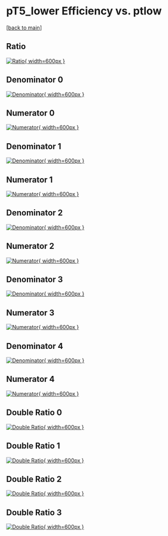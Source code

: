 # pT5_lower Efficiency vs. ptlow

[[back to main](./)]



## Ratio

[![Ratio](../mtv/var/pT5_lower_xtr_11_1_eff_ptlow.png){ width=600px }](../mtv/var/pT5_lower_xtr_11_1_eff_ptlow.pdf)

## Denominator 0

[![Denominator](../mtv/den/pT5_lower_xtr_11_1_eff_ptlow_den0.png){ width=600px }](../mtv/den/pT5_lower_xtr_11_1_eff_ptlow_den0.pdf)

## Numerator 0

[![Numerator](../mtv/num/pT5_lower_xtr_11_1_eff_ptlow_num0.png){ width=600px }](../mtv/num/pT5_lower_xtr_11_1_eff_ptlow_num0.pdf)

## Denominator 1

[![Denominator](../mtv/den/pT5_lower_xtr_11_1_eff_ptlow_den1.png){ width=600px }](../mtv/den/pT5_lower_xtr_11_1_eff_ptlow_den1.pdf)

## Numerator 1

[![Numerator](../mtv/num/pT5_lower_xtr_11_1_eff_ptlow_num1.png){ width=600px }](../mtv/num/pT5_lower_xtr_11_1_eff_ptlow_num1.pdf)

## Denominator 2

[![Denominator](../mtv/den/pT5_lower_xtr_11_1_eff_ptlow_den2.png){ width=600px }](../mtv/den/pT5_lower_xtr_11_1_eff_ptlow_den2.pdf)

## Numerator 2

[![Numerator](../mtv/num/pT5_lower_xtr_11_1_eff_ptlow_num2.png){ width=600px }](../mtv/num/pT5_lower_xtr_11_1_eff_ptlow_num2.pdf)

## Denominator 3

[![Denominator](../mtv/den/pT5_lower_xtr_11_1_eff_ptlow_den3.png){ width=600px }](../mtv/den/pT5_lower_xtr_11_1_eff_ptlow_den3.pdf)

## Numerator 3

[![Numerator](../mtv/num/pT5_lower_xtr_11_1_eff_ptlow_num3.png){ width=600px }](../mtv/num/pT5_lower_xtr_11_1_eff_ptlow_num3.pdf)

## Denominator 4

[![Denominator](../mtv/den/pT5_lower_xtr_11_1_eff_ptlow_den4.png){ width=600px }](../mtv/den/pT5_lower_xtr_11_1_eff_ptlow_den4.pdf)

## Numerator 4

[![Numerator](../mtv/num/pT5_lower_xtr_11_1_eff_ptlow_num4.png){ width=600px }](../mtv/num/pT5_lower_xtr_11_1_eff_ptlow_num4.pdf)

## Double Ratio 0

[![Double Ratio](../mtv/ratio/pT5_lower_xtr_11_1_eff_ptlow_ratio0.png){ width=600px }](../mtv/ratio/pT5_lower_xtr_11_1_eff_ptlow_ratio0.pdf)

## Double Ratio 1

[![Double Ratio](../mtv/ratio/pT5_lower_xtr_11_1_eff_ptlow_ratio1.png){ width=600px }](../mtv/ratio/pT5_lower_xtr_11_1_eff_ptlow_ratio1.pdf)

## Double Ratio 2

[![Double Ratio](../mtv/ratio/pT5_lower_xtr_11_1_eff_ptlow_ratio2.png){ width=600px }](../mtv/ratio/pT5_lower_xtr_11_1_eff_ptlow_ratio2.pdf)

## Double Ratio 3

[![Double Ratio](../mtv/ratio/pT5_lower_xtr_11_1_eff_ptlow_ratio3.png){ width=600px }](../mtv/ratio/pT5_lower_xtr_11_1_eff_ptlow_ratio3.pdf)

